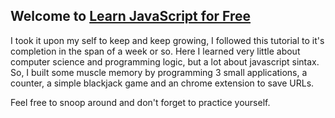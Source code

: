 ## Welcome to [Learn JavaScript for Free](https://scrimba.com/learn/learnjavascript?utm_source=scrimba&utm_medium=scrim&utm_campaign=learn_javascript_launch&utm_content=fcc)


I took it upon my self to keep and keep growing, I followed this tutorial to it's completion in the span of a week or so.
Here I learned very little about computer science and programming logic, but a lot about javascript sintax. 
So, I built some muscle memory by programming 3 small applications, a counter, a simple blackjack game and an chrome extension to save URLs.

Feel free to snoop around and don't forget to practice yourself.
